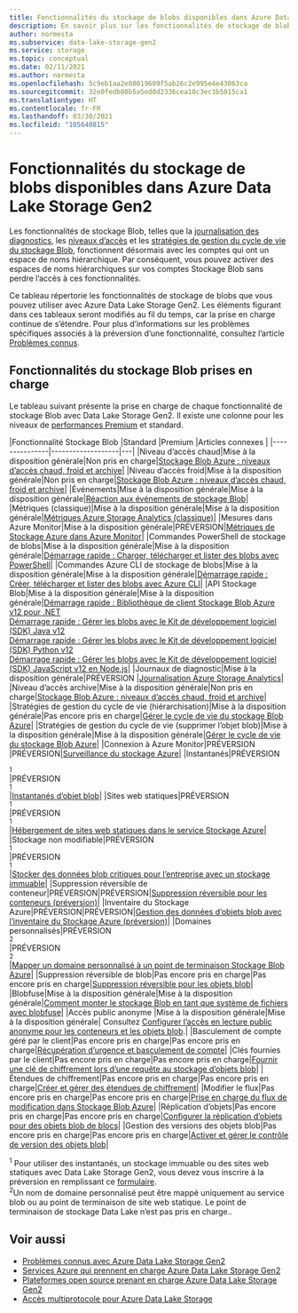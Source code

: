 ```yaml
---
title: Fonctionnalités du stockage de blobs disponibles dans Azure Data Lake Storage Gen2 | Microsoft Docs
description: En savoir plus sur les fonctionnalités de stockage de blobs que vous pouvez utiliser avec Azure Data Lake Storage Gen2
author: normesta
ms.subservice: data-lake-storage-gen2
ms.service: storage
ms.topic: conceptual
ms.date: 02/11/2021
ms.author: normesta
ms.openlocfilehash: 5c9eb1aa2e88019609f5ab26c2e995e4e43063ca
ms.sourcegitcommit: 32e0fedb80b5a5ed0d2336cea18c3ec3b5015ca1
ms.translationtype: HT
ms.contentlocale: fr-FR
ms.lasthandoff: 03/30/2021
ms.locfileid: "105640815"
---
```

# <a name="blob-storage-features-available-in-azure-data-lake-storage-gen2"></a>Fonctionnalités du stockage de blobs disponibles dans Azure Data Lake Storage Gen2

Les fonctionnalités de stockage Blob, telles que la [journalisation des diagnostics](../common/storage-analytics-logging.md), les [niveaux d’accès](storage-blob-storage-tiers.md) et les [stratégies de gestion du cycle de vie du stockage Blob](storage-lifecycle-management-concepts.md), fonctionnent désormais avec les comptes qui ont un espace de noms hiérarchique. Par conséquent, vous pouvez activer des espaces de noms hiérarchiques sur vos comptes Stockage Blob sans perdre l’accès à ces fonctionnalités.

Ce tableau répertorie les fonctionnalités de stockage de blobs que vous pouvez utiliser avec Azure Data Lake Storage Gen2. Les éléments figurant dans ces tableaux seront modifiés au fil du temps, car la prise en charge continue de s’étendre. Pour plus d’informations sur les problèmes spécifiques associés à la préversion d’une fonctionnalité, consultez l’article [Problèmes connus](data-lake-storage-known-issues.md).

## <a name="supported-blob-storage-features"></a>Fonctionnalités du stockage Blob prises en charge

Le tableau suivant présente la prise en charge de chaque fonctionnalité de stockage Blob avec Data Lake Storage Gen2. Il existe une colonne pour les niveaux de [performances Premium](premium-tier-for-data-lake-storage.md) et standard. 

|Fonctionnalité Stockage Blob |Standard |Premium |Articles connexes |
|---------------|-------------------|---|
|Niveau d’accès chaud|Mise à la disposition générale|Non pris en charge|[Stockage Blob Azure : niveaux d’accès chaud, froid et archive](storage-blob-storage-tiers.md)|
|Niveau d’accès froid|Mise à la disposition générale|Non pris en charge|[Stockage Blob Azure : niveaux d’accès chaud, froid et archive](storage-blob-storage-tiers.md)|
|Événements|Mise à la disposition générale|Mise à la disposition générale|[Réaction aux événements de stockage Blob](storage-blob-event-overview.md)|
|Métriques (classique)|Mise à la disposition générale|Mise à la disposition générale|[Métriques Azure Storage Analytics (classique)](../common/storage-analytics-metrics.md?toc=%2fazure%2fstorage%2fblobs%2ftoc.json)|
|Mesures dans Azure Monitor|Mise à la disposition générale|PRÉVERSION|[Métriques de Stockage Azure dans Azure Monitor](./monitor-blob-storage.md?toc=%2fazure%2fstorage%2fblobs%2ftoc.json)|
|Commandes PowerShell de stockage de blobs|Mise à la disposition générale|Mise à la disposition générale|[Démarrage rapide : Charger, télécharger et lister des blobs avec PowerShell](storage-quickstart-blobs-powershell.md)|
|Commandes Azure CLI de stockage de blobs|Mise à la disposition générale|Mise à la disposition générale|[Démarrage rapide : Créer, télécharger et lister des blobs avec Azure CLI](storage-quickstart-blobs-cli.md)|
|API Stockage Blob|Mise à la disposition générale|Mise à la disposition générale|[Démarrage rapide : Bibliothèque de client Stockage Blob Azure v12 pour .NET](storage-quickstart-blobs-dotnet.md)<br>[Démarrage rapide : Gérer les blobs avec le Kit de développement logiciel (SDK) Java v12](storage-quickstart-blobs-java.md)<br>[Démarrage rapide : Gérer les blobs avec le Kit de développement logiciel (SDK) Python v12](storage-quickstart-blobs-python.md)<br>[Démarrage rapide : Gérer les blobs avec le Kit de développement logiciel (SDK) JavaScript v12 en Node.js](storage-quickstart-blobs-nodejs.md)|
|Journaux de diagnostic|Mise à la disposition générale|PRÉVERSION |[Journalisation Azure Storage Analytics](../common/storage-analytics-logging.md?toc=%2fazure%2fstorage%2fblobs%2ftoc.json)|
|Niveau d’accès archive|Mise à la disposition générale|Non pris en charge|[Stockage Blob Azure : niveaux d’accès chaud, froid et archive](storage-blob-storage-tiers.md)|
|Stratégies de gestion du cycle de vie (hiérarchisation)|Mise à la disposition générale|Pas encore pris en charge|[Gérer le cycle de vie du stockage Blob Azure](storage-lifecycle-management-concepts.md)|
|Stratégies de gestion du cycle de vie (supprimer l’objet blob)|Mise à la disposition générale|Mise à la disposition générale|[Gérer le cycle de vie du stockage Blob Azure](storage-lifecycle-management-concepts.md)|
|Connexion à Azure Monitor|PRÉVERSION |PRÉVERSION|[Surveillance du stockage Azure](./monitor-blob-storage.md)|
|Instantanés|PRÉVERSION<div role="complementary" aria-labelledby="preview-form"><sup>1</sup></div>|PRÉVERSION<div role="complementary" aria-labelledby="preview-form"><sup>1</sup></div>|[Instantanés d’objet blob](snapshots-overview.md)|
|Sites web statiques|PRÉVERSION<div role="complementary" aria-labelledby="preview-form"><sup>1</sup></div>|PRÉVERSION<div role="complementary" aria-labelledby="preview-form"><sup>1</sup></div>|[Hébergement de sites web statiques dans le service Stockage Azure](storage-blob-static-website.md)|
|Stockage non modifiable|PRÉVERSION<div role="complementary" aria-labelledby="preview-form"><sup>1</sup></div>|PRÉVERSION<div role="complementary" aria-labelledby="preview-form"><sup>1</sup></div>|[Stocker des données blob critiques pour l’entreprise avec un stockage immuable](storage-blob-immutable-storage.md)|
|Suppression réversible de conteneur|PRÉVERSION|PRÉVERSION|[Suppression réversible pour les conteneurs (préversion)](soft-delete-container-overview.md)|
|Inventaire du Stockage Azure|PRÉVERSION|PRÉVERSION|[Gestion des données d’objets blob avec l’inventaire du Stockage Azure (préversion)](blob-inventory.md)|
|Domaines personnalisés|PRÉVERSION<div role="complementary" aria-labelledby="preview-form-2"><sup>2</sup></div>|PRÉVERSION<div role="complementary" aria-labelledby="preview-form-2"><sup>2</sup></div>|[Mapper un domaine personnalisé à un point de terminaison Stockage Blob Azure](storage-custom-domain-name.md)|
|Suppression réversible de blob|Pas encore pris en charge|Pas encore pris en charge|[Suppression réversible pour les objets blob](./soft-delete-blob-overview.md)|
|Blobfuse|Mise à la disposition générale|Mise à la disposition générale|[Comment monter le stockage Blob en tant que système de fichiers avec blobfuse](storage-how-to-mount-container-linux.md)|
|Accès public anonyme |Mise à la disposition générale|Mise à la disposition générale| Consultez [Configurer l’accès en lecture public anonyme pour les conteneurs et les objets blob](anonymous-read-access-configure.md).|
|Basculement de compte géré par le client|Pas encore pris en charge|Pas encore pris en charge|[Récupération d’urgence et basculement de compte](../common/storage-disaster-recovery-guidance.md?toc=%2fazure%2fstorage%2fblobs%2ftoc.json)|
|Clés fournies par le client|Pas encore pris en charge|Pas encore pris en charge|[Fournir une clé de chiffrement lors d’une requête au stockage d’objets blob](encryption-customer-provided-keys.md)|
|Étendues de chiffrement|Pas encore pris en charge|Pas encore pris en charge|[Créer et gérer des étendues de chiffrement](encryption-scope-manage.md)|
|Modifier le flux|Pas encore pris en charge|Pas encore pris en charge|[Prise en charge du flux de modification dans Stockage Blob Azure](storage-blob-change-feed.md)|
|Réplication d’objets|Pas encore pris en charge|Pas encore pris en charge|[Configurer la réplication d’objets pour des objets blob de blocs](object-replication-configure.md)|
|Gestion des versions des objets blob|Pas encore pris en charge|Pas encore pris en charge|[Activer et gérer le contrôle de version des objets blob](versioning-enable.md)|

<div id="preview-form"><sup>1</sup> Pour utiliser des instantanés, un stockage immuable ou des sites web statiques avec Data Lake Storage Gen2, vous devez vous inscrire à la préversion en remplissant ce <a href=https://forms.microsoft.com/Pages/ResponsePage.aspx?id=v4j5cvGGr0GRqy180BHbR2EUNXd_ZNJCq_eDwZGaF5VUOUc3NTNQSUdOTjgzVUlVT1pDTzU4WlRKRy4u>formulaire</a>.  </div>
<div id="preview-form-2"><sup>2</sup>Un nom de domaine personnalisé peut être mappé uniquement au service blob ou au point de terminaison de site web statique. Le point de terminaison de stockage Data Lake n’est pas pris en charge.</a>.  </div>

## <a name="see-also"></a>Voir aussi

- [Problèmes connus avec Azure Data Lake Storage Gen2](data-lake-storage-known-issues.md)
- [Services Azure qui prennent en charge Azure Data Lake Storage Gen2](data-lake-storage-supported-azure-services.md)
- [Plateformes open source prenant en charge Azure Data Lake Storage Gen2](data-lake-storage-supported-open-source-platforms.md)
- [Accès multiprotocole pour Azure Data Lake Storage](data-lake-storage-multi-protocol-access.md)